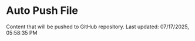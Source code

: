 # Auto Push File

Content that will be pushed to GitHub repository.
Last updated: 07/17/2025, 05:58:35 PM
